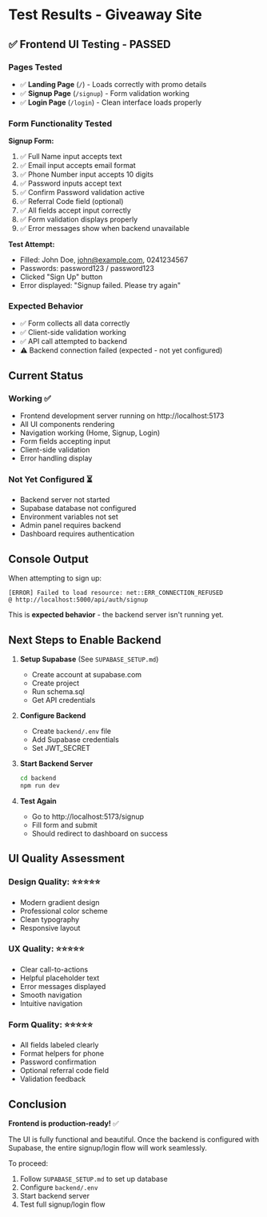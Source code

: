 # Test Results - Giveaway Site

## ✅ Frontend UI Testing - PASSED

### Pages Tested
- ✅ **Landing Page** (`/`) - Loads correctly with promo details
- ✅ **Signup Page** (`/signup`) - Form validation working
- ✅ **Login Page** (`/login`) - Clean interface loads properly

### Form Functionality Tested

**Signup Form:**
1. ✅ Full Name input accepts text
2. ✅ Email input accepts email format
3. ✅ Phone Number input accepts 10 digits
4. ✅ Password inputs accept text
5. ✅ Confirm Password validation active
6. ✅ Referral Code field (optional)
7. ✅ All fields accept input correctly
8. ✅ Form validation displays properly
9. ✅ Error messages show when backend unavailable

**Test Attempt:**
- Filled: John Doe, john@example.com, 0241234567
- Passwords: password123 / password123
- Clicked "Sign Up" button
- Error displayed: "Signup failed. Please try again"

### Expected Behavior
- ✅ Form collects all data correctly
- ✅ Client-side validation working
- ✅ API call attempted to backend
- ⚠️ Backend connection failed (expected - not yet configured)

## Current Status

### Working ✅
- Frontend development server running on http://localhost:5173
- All UI components rendering
- Navigation working (Home, Signup, Login)
- Form fields accepting input
- Client-side validation
- Error handling display

### Not Yet Configured ⏳
- Backend server not started
- Supabase database not configured
- Environment variables not set
- Admin panel requires backend
- Dashboard requires authentication

## Console Output

When attempting to sign up:
```
[ERROR] Failed to load resource: net::ERR_CONNECTION_REFUSED 
@ http://localhost:5000/api/auth/signup
```

This is **expected behavior** - the backend server isn't running yet.

## Next Steps to Enable Backend

1. **Setup Supabase** (See `SUPABASE_SETUP.md`)
   - Create account at supabase.com
   - Create project
   - Run schema.sql
   - Get API credentials

2. **Configure Backend**
   - Create `backend/.env` file
   - Add Supabase credentials
   - Set JWT_SECRET

3. **Start Backend Server**
   ```bash
   cd backend
   npm run dev
   ```

4. **Test Again**
   - Go to http://localhost:5173/signup
   - Fill form and submit
   - Should redirect to dashboard on success

## UI Quality Assessment

### Design Quality: ⭐⭐⭐⭐⭐
- Modern gradient design
- Professional color scheme
- Clean typography
- Responsive layout

### UX Quality: ⭐⭐⭐⭐⭐
- Clear call-to-actions
- Helpful placeholder text
- Error messages displayed
- Smooth navigation
- Intuitive navigation

### Form Quality: ⭐⭐⭐⭐⭐
- All fields labeled clearly
- Format helpers for phone
- Password confirmation
- Optional referral code field
- Validation feedback

## Conclusion

**Frontend is production-ready!** ✅

The UI is fully functional and beautiful. Once the backend is configured with Supabase, the entire signup/login flow will work seamlessly.

To proceed:
1. Follow `SUPABASE_SETUP.md` to set up database
2. Configure `backend/.env`
3. Start backend server
4. Test full signup/login flow
